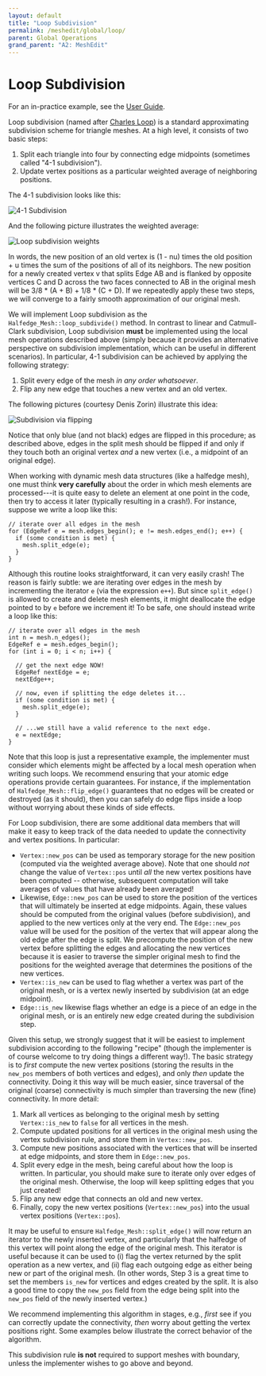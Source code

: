 ```yaml
---
layout: default
title: "Loop Subdivision"
permalink: /meshedit/global/loop/
parent: Global Operations
grand_parent: "A2: MeshEdit"
---
```


# Loop Subdivision

For an in-practice example, see the [User Guide](/Scotty3D/guide/model_mode).

Loop subdivision (named after [Charles Loop](http://charlesloop.com/)) is a standard approximating subdivision scheme for triangle meshes. At a high level, it consists of two basic steps:

1.  Split each triangle into four by connecting edge midpoints (sometimes called "4-1 subdivision").
2.  Update vertex positions as a particular weighted average of neighboring positions.

The 4-1 subdivision looks like this:

![4-1 Subdivision](loop_41.png)

And the following picture illustrates the weighted average:

![Loop subdivision weights](loop_weights.png)

In words, the new position of an old vertex is (1 - nu) times the old position + u times the sum of the positions of all of its neighbors. The new position for a newly created vertex v that splits Edge AB and is flanked by opposite vertices C and D across the two faces connected to AB in the original mesh will be 3/8 * (A + B) + 1/8 * (C + D). If we repeatedly apply these two steps, we will converge to a fairly smooth approximation of our original mesh.

We will implement Loop subdivision as the `Halfedge_Mesh::loop_subdivide()` method. In contrast to linear and Catmull-Clark subdivision, Loop subdivision **must** be implemented using the local mesh operations described above (simply because it provides an alternative perspective on subdivision implementation, which can be useful in different scenarios). In particular, 4-1 subdivision can be achieved by applying the following strategy:

1.  Split every edge of the mesh _in any order whatsoever_.
2.  Flip any new edge that touches a new vertex and an old vertex.

The following pictures (courtesy Denis Zorin) illustrate this idea:

![Subdivision via flipping](loop_flipping.png)

Notice that only blue (and not black) edges are flipped in this procedure; as described above, edges in the split mesh should be flipped if and only if they touch both an original vertex _and_ a new vertex (i.e., a midpoint of an original edge).

When working with dynamic mesh data structures (like a halfedge mesh), one must think **very carefully** about the order in which mesh elements are processed---it is quite easy to delete an element at one point in the code, then try to access it later (typically resulting in a crash!). For instance, suppose we write a loop like this:

    // iterate over all edges in the mesh
    for (EdgeRef e = mesh.edges_begin(); e != mesh.edges_end(); e++) {
      if (some condition is met) {
        mesh.split_edge(e);
      }
    }

Although this routine looks straightforward, it can very easily crash! The reason is fairly subtle: we are iterating over edges in the mesh by incrementing the iterator `e` (via the expression `e++`). But since `split_edge()` is allowed to create and delete mesh elements, it might deallocate the edge pointed to by `e` before we increment it! To be safe, one should instead write a loop like this:

    // iterate over all edges in the mesh
    int n = mesh.n_edges();
    EdgeRef e = mesh.edges_begin();
    for (int i = 0; i < n; i++) {

      // get the next edge NOW!
      EdgeRef nextEdge = e;
      nextEdge++;

      // now, even if splitting the edge deletes it...
      if (some condition is met) {
        mesh.split_edge(e);
      }

      // ...we still have a valid reference to the next edge.
      e = nextEdge;
    }

Note that this loop is just a representative example, the implementer must consider which elements might be affected by a local mesh operation when writing such loops. We recommend ensuring that your atomic edge operations provide certain guarantees. For instance, if the implementation of `Halfedge_Mesh::flip_edge()` guarantees that no edges will be created or destroyed (as it should), then you can safely do edge flips inside a loop without worrying about these kinds of side effects.

For Loop subdivision, there are some additional data members that will make it easy to keep track of the data needed to update the connectivity and vertex positions. In particular:

*   `Vertex::new_pos` can be used as temporary storage for the new position (computed via the weighted average above). Note that one should _not_ change the value of `Vertex::pos` until _all_ the new vertex positions have been computed -- otherwise, subsequent computation will take averages of values that have already been averaged!
*   Likewise, `Edge::new_pos` can be used to store the position of the vertices that will ultimately be inserted at edge midpoints. Again, these values should be computed from the original values (before subdivision), and applied to the new vertices only at the very end. The `Edge::new_pos` value will be used for the position of the vertex that will appear along the old edge after the edge is split. We precompute the position of the new vertex before splitting the edges and allocating the new vertices because it is easier to traverse the simpler original mesh to find the positions for the weighted average that determines the positions of the new vertices.
*   `Vertex::is_new` can be used to flag whether a vertex was part of the original mesh, or is a vertex newly inserted by subdivision (at an edge midpoint).
*   `Edge::is_new` likewise flags whether an edge is a piece of an edge in the original mesh, or is an entirely new edge created during the subdivision step.

Given this setup, we strongly suggest that it will be easiest to implement subdivision according to the following "recipe" (though the implementer is of course welcome to try doing things a different way!). The basic strategy is to _first_ compute the new vertex positions (storing the results in the `new_pos` members of both vertices and edges), and only _then_ update the connectivity. Doing it this way will be much easier, since traversal of the original (coarse) connectivity is much simpler than traversing the new (fine) connectivity. In more detail:

1.  Mark all vertices as belonging to the original mesh by setting `Vertex::is_new` to `false` for all vertices in the mesh.
2.  Compute updated positions for all vertices in the original mesh using the vertex subdivision rule, and store them in `Vertex::new_pos`.
3.  Compute new positions associated with the vertices that will be inserted at edge midpoints, and store them in `Edge::new_pos`.
4.  Split every edge in the mesh, being careful about how the loop is written. In particular, you should make sure to iterate only over edges of the original mesh. Otherwise, the loop will keep splitting edges that you just created!
5.  Flip any new edge that connects an old and new vertex.
6.  Finally, copy the new vertex positions (`Vertex::new_pos`) into the usual vertex positions (`Vertex::pos`).

It may be useful to ensure `Halfedge_Mesh::split_edge()` will now return an iterator to the newly inserted vertex, and particularly that the halfedge of this vertex will point along the edge of the original mesh. This iterator is useful because it can be used to (i) flag the vertex returned by the split operation as a new vertex, and (ii) flag each outgoing edge as either being new or part of the original mesh. (In other words, Step 3 is a great time to set the members `is_new` for vertices and edges created by the split. It is also a good time to copy the `new_pos` field from the edge being split into the `new_pos` field of the newly inserted vertex.)

We recommend implementing this algorithm in stages, e.g., _first_ see if you can correctly update the connectivity, _then_ worry about getting the vertex positions right. Some examples below illustrate the correct behavior of the algorithm.

This subdivision rule **is not** required to support meshes with boundary, unless the implementer wishes to go above and beyond.
